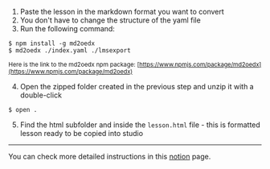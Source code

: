 1. Paste the lesson in the markdown format you want to convert
2. You don't have to change the structure of the yaml file
3. Run the following command:

```shell
$ npm install -g md2oedx
$ md2oedx ./index.yaml ./lmsexport
```

<small>Here is the link to the md2oedx npm package: [https://www.npmjs.com/package/md2oedx](https://www.npmjs.com/package/md2oedx)</small>

4. Open the zipped folder created in the previous step and unzip it with a double-click

```shell
$ open .
```

5. Find the html subfolder and inside the `lesson.html` file - this is formatted lesson ready to be copied into studio

---

You can check more detailed instructions in this [notion](https://www.notion.so/ironhack/Update-one-learning-unit-34d131209f3144fb9f8495069eeff487#ee68fda6120c4178b7106f448612a9c6) page.
